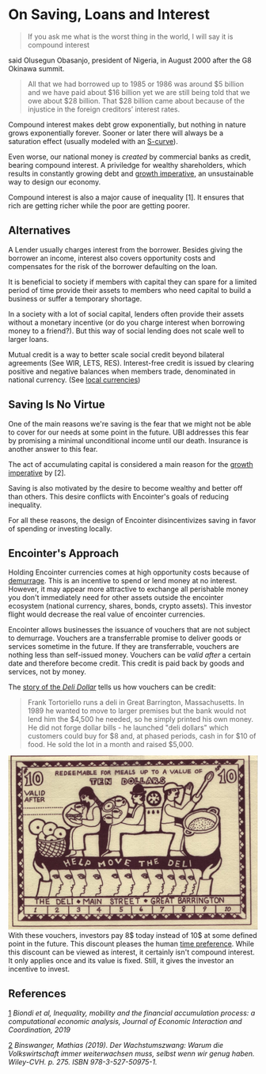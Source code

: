 # On Saving, Loans and Interest

> If you ask me what is the worst thing in the world, I will say it is compound interest

said Olusegun Obasanjo, president of Nigeria, in August 2000 after the G8 Okinawa summit.

> All that we had borrowed up to 1985 or 1986 was around $5 billion and we have paid about $16 billion yet we are still being told that we owe about $28 billion. That $28 billion came about because of the injustice in the foreign creditors’ interest rates.

Compound interest makes debt grow exponentially, but nothing in nature grows exponentially forever. Sooner or later there will always be a saturation effect (usually modeled with an [S-curve](https://en.wikipedia.org/wiki/S-curve_(math))).

Even worse, our national money is *created* by commercial banks as credit, bearing compound interest. A priviledge for wealthy shareholders, which results in constantly growing debt and [growth imperative](https://en.wikipedia.org/wiki/Growth_imperative#Monetary_system_and_the_role_of_positive_interest_rates), an unsustainable way to design our economy.

Compound interest is also a major cause of inequality [1]. It ensures that rich are getting richer while the poor are getting poorer.

## Alternatives

A Lender usually charges interest from the borrower. Besides giving the borrower an income, interest also covers opportunity costs and compensates for the risk of the borrower defaulting on the loan.

It is beneficial to society if members with capital they can spare for a limited period of time provide their assets to members who need capital to build a business or suffer a temporary shortage.

In a society with a lot of social capital, lenders often provide their assets without a monetary incentive (or do you charge interest when borrowing money to a friend?). But this way of social lending does not scale well to larger loans.

Mutual credit is a way to better scale social credit beyond bilateral agreements (See WIR, LETS, RES). Interest-free credit is issued by clearing positive and negative balances when members trade, denominated in national currency. (See [local currencies](./economics-local-currencies.md))

## Saving Is No Virtue

One of the main reasons we're saving is the fear that we might not be able to cover for our needs at some point in the future. UBI addresses this fear by promising a minimal unconditional income until our death. Insurance is another answer to this fear.

The act of accumulating capital is considered a main reason for the [growth imperative](https://en.wikipedia.org/wiki/Growth_imperative#Monetary_system_and_the_role_of_positive_interest_rates) by [2]. 

Saving is also motivated by the desire to become wealthy and better off than others. This desire conflicts with Encointer's goals of reducing inequality.

For all these reasons, the design of Encointer disincentivizes saving in favor of spending or investing locally.

## Encointer's Approach

Holding Encointer currencies comes at high opportunity costs because of [demurrage](./economics-demurrage.md). This is an incentive to spend or lend money at no interest. However, it may appear more attractive to exchange all perishable money you don't immediately need for other assets outside the encointer ecosystem (national currency, shares, bonds, crypto assets). This investor flight would decrease the real value of encointer currencies.

Encointer allows businesses the issuance of vouchers that are not subject to demurrage. Vouchers are a transferrable promise to deliver goods or services sometime in the future. If they are transferrable, vouchers are nothing less than self-issued money. Vouchers can be *valid after* a certain date and therefore become credit. This credit is paid back by goods and services, not by money.

The [story of the *Deli Dollar*](https://www.independent.co.uk/news/business/delidollar-offers-route-to-business-funding-1071370.html) tells us how vouchers can be credit:

> Frank Tortoriello runs a deli in Great Barrington, Massachusetts. In 1989 he wanted to move to larger premises but the bank would not lend him the $4,500 he needed, so he simply printed his own money.
> He did not forge dollar bills - he launched "deli dollars" which customers could buy for $8 and, at phased periods, cash in for $10 of food. He sold the lot in a month and raised $5,000. 

![DeliDollar Bill](./fig/DeliDollar.jpg)
With these vouchers, investors pay 8$ today instead of 10$ at some defined point in the future. This discount pleases the human [time preference](https://en.wikipedia.org/wiki/Time_preference). While this discount can be viewed as interest, it certainly isn't compound interest. It only applies once and its value is fixed. Still, it gives the investor an incentive to invest.

## References

[1](https://link.springer.com/article/10.1007/s11403-019-00236-7) *Biondi et al, Inequality, mobility and the financial accumulation process: a computational economic analysis, Journal of Economic Interaction and Coordination, 2019*

[2](https://www.mathias-binswanger.ch/index.php/books/274-derwachstumszwang) *Binswanger, Mathias (2019). Der Wachstumszwang: Warum die Volkswirtschaft immer weiterwachsen muss, selbst wenn wir genug haben. Wiley-CVH. p. 275. ISBN 978-3-527-50975-1.*